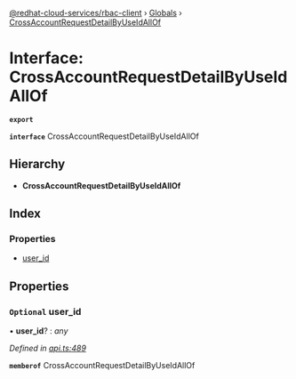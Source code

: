 [@redhat-cloud-services/rbac-client](../README.md) › [Globals](../globals.md) › [CrossAccountRequestDetailByUseIdAllOf](crossaccountrequestdetailbyuseidallof.md)

# Interface: CrossAccountRequestDetailByUseIdAllOf

**`export`** 

**`interface`** CrossAccountRequestDetailByUseIdAllOf

## Hierarchy

* **CrossAccountRequestDetailByUseIdAllOf**

## Index

### Properties

* [user_id](crossaccountrequestdetailbyuseidallof.md#optional-user_id)

## Properties

### `Optional` user_id

• **user_id**? : *any*

*Defined in [api.ts:489](https://github.com/RedHatInsights/javascript-clients/blob/master/packages/rbac/api.ts#L489)*

**`memberof`** CrossAccountRequestDetailByUseIdAllOf
